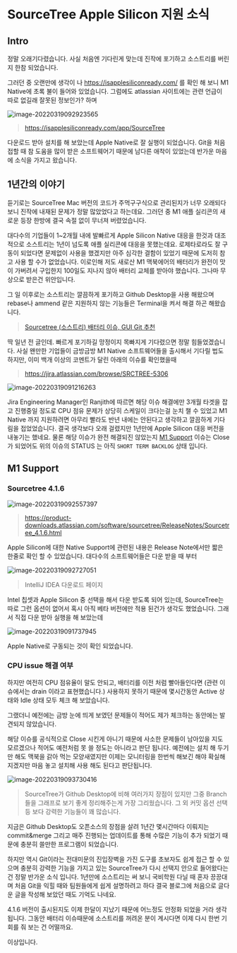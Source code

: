 # SourceTree Apple Silicon 지원 소식

## Intro

정말 오래기다렸습니다. 사실 처음엔 기다린게 맞는데 진작에 포기하고 소스트리를 버린지 한참 되었습니다. 

그러던 중 오랜만에 생각이 나 https://isapplesiliconready.com/ 를 확인 해 보니 M1 Native에 초록 불이 들어와 있었습니다. 그럼에도 atlassian 사이트에는 관련 언급이 따로 없길래 잘못된 정보인가? 하며 

![image-20220319092923565](https://raw.githubusercontent.com/Shane-Park/mdblog/main/news/sourceTreeM1.assets/image-20220319092923565.png)

> https://isapplesiliconready.com/app/SourceTree

다운로드 받아 설치를 해 보았는데 Apple Native로 잘 실행이 되었습니다. Git을 처음 접할 때 참 도움을 많이 받은 소프트웨어기 때문에 남다른 애착이 있었는데 반가운 마음에 소식을 가지고 왔습니다.

## 1년간의 이야기

듣기로는 SourceTree Mac 버전의 코드가 주먹구구식으로 관리된지가 너무 오래되다보니 진작에 내재된 문제가 정말 많았었다고 하는데요. 그러던 중 M1 애플 실리콘의 새로운 등장 한방에 결국 속절 없이 무너져 버렸었습니다.

대다수의 기업들이 1~2개월 내에 발빠르게 Apple Silicon Native 대응을 한것과 대조적으로 소스트리는 1년이 넘도록 애플 실리콘에 대응을 못했는데요. 로제타로라도 잘 구동이 되었다면 문제없이 사용을 했겠지만 아주 심각한 결함이 있었기 때문에 도저히 참고 사용 할 수가 없었습니다. 이로인해 저도 새로산 M1 맥북에어의 배터리가 완전이 맛이 가버려서 구입한지 100일도 지나지 않아 배터리 교체를 받아야 했습니다. 그나마 무상으로 받은건 위안입니다.

그 일 이후로는 소스트리는 깔끔하게 포기하고 Github Desktop을 사용 해왔으며 rebase나 ammend 같은 지원하지 않는 기능들은 Terminal을 켜서 해결 하곤 해왔습니다.

> [Sourcetree (소스트리) 배터리 이슈, GUI Git 추천](https://shanepark.tistory.com/61)

딱 일년 전 글인데. 빠르게 포기하길 망정이지 목빠지게 기다렸으면 정말 힘들었겠습니다. 사실 왠만한 기업들이 금방금방 M1 Native 소프트웨어들을 출시해서 기다릴 법도 하지만, 이미 백개 이상의 코멘트가 달린 아래의 이슈를 확인했을때

> https://jira.atlassian.com/browse/SRCTREE-5306 

![image-20220319091216263](https://raw.githubusercontent.com/Shane-Park/mdblog/main/news/sourceTreeM1.assets/image-20220319091216263.png)

Jira Engineering Manager인 Ranjith에 따르면 해당 이슈 해결에만 3개월 타겟을 잡고 진행중일 정도로 CPU 점유 문제가 상당히 스케일이 크다는걸 눈치 챌 수 있었고 M1 Native 까지 지원하려면 아무리 빨라도 반년 내에는 안된다고 생각하고 깔끔하게 기다림을 접었었습니다. 결국 생각보다 오래 걸렸지만 1년만에 Apple Silicon 대응 버전을 내놓기는 했네요. 물론 해당 이슈가 완전 해결되진 않았는지 [M1 Support](https://jira.atlassian.com/browse/SRCTREE-7446) 이슈는 Close가 되었어도 위의 이슈의 STATUS 는 아직 `SHORT TERM BACKLOG` 상태 입니다.

## M1 Support

### Sourcetree 4.1.6

![image-20220319092557397](https://raw.githubusercontent.com/Shane-Park/mdblog/main/news/sourceTreeM1.assets/image-20220319092557397.png)

> https://product-downloads.atlassian.com/software/sourcetree/ReleaseNotes/Sourcetree_4.1.6.html

Apple Silicon에 대한 Native Support에 관련된 내용은 Release Note에서만 짧은 한줄로 확인 할 수 있었습니다. 대다수의 소프트웨어들은 다운 받을 때 부터 

![image-20220319092727051](https://raw.githubusercontent.com/Shane-Park/mdblog/main/news/sourceTreeM1.assets/image-20220319092727051.png)

> IntelliJ IDEA 다운로드 페이지

Intel 칩셋과 Apple Silicon 중 선택을 해서 다운 받도록 되어 있는데, SourceTree는 따로 그런 옵션이 없어서 혹시 아직 베타 버전에만 적용 된건가 생각도 했었습니다. 그래서 직접 다운 받아 실행을 해 보았는데 

![image-20220319091737945](https://raw.githubusercontent.com/Shane-Park/mdblog/main/news/sourceTreeM1.assets/image-20220319091737945.png)

Apple Native로 구동되는 것이 확인 되었습니다.

### CPU issue 해결 여부

하지만 여전히 CPU 점유율이 말도 안되고, 배터리를 이전 처럼 빨아들인다면 (관련 이슈에서는 drain 이라고 표현했습니다.) 사용하지 못하기 때문에 몇시간동안 Active 상태와 Idle 상태 모두 체크 해 보았습니다.

그랬더니 예전에는 금방 눈에 띄게 보였던 문제들이 적어도 제가 체크하는 동안에는 발견되지 않았습니다.

해당 이슈를 공식적으로 Close 시킨게 아니기 때문에 사소한 문제들이 남아있을 지도 모르겠으나 적어도 예전처럼 못 쓸 정도는 아니라고 판단 됩니다. 예전에는 설치 해 두기만 해도 맥북을 갉아 먹는 모양새였지만 이제는 모니터링을 한번씩 해보긴 해야 확실해지겠지만 마음 놓고 설치해 사용 해도 된다고 판단됩니다.

![image-20220319093730416](https://raw.githubusercontent.com/Shane-Park/mdblog/main/news/sourceTreeM1.assets/image-20220319093730416.png)

> SourceTree가 Github Desktop에 비해 여러가지 장점이 있지만 그중 Branch 들을 그래프로 보기 좋게 정리해주는게 가장 그리웠습니다. 그 외 커밋 옵션 선택 등 보다 강력한 기능들이 꽤 많습니다.

지금은 Github Desktop도 오픈소스의 장점을 살려 1년간 몇시간마다 이뤄지는 commit&merge 그리고 매주 진행되는 업데이트를 통해 수많은 기능이 추가 되었기 때문에 충분히 쓸만한 프로그램이 되었습니다.

하지만 역시 Git이라는 전대미문의 진입장벽을 가진 도구를 초보자도 쉽게 접근 할 수 있으며 충분히 강력한 기능을 가지고 있는 SourceTree가 다시 선택지 안으로 들어왔다는건 정말 반가운 소식 입니다. 1년만에 소스트리는 써 보니 국비학원 다닐 때 혼자 끙끙대며 처음 Git을 익힐 때와 팀원들에게 쉽게 설명하려고 하다 결국 블로그에 처음으로 글다운 글을 작성해 보았던 때도 기억도 나네요. 

4.1.6 버전이 출시된지도 이제 한달이 지났기 때문에 어느정도 안정화 되었을 거라 생각됩니다. 그동안 배터리 이슈때문에 소스트리를 꺼려온 분이 계시다면 이제 다시 한번 기회를 줘 보는 건 어떨까요.

이상입니다.